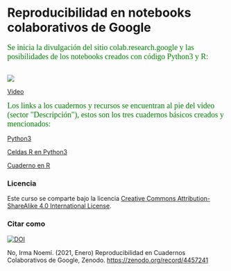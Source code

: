 # Reproducibilidad en notebooks colaborativos de Google

<FONT FACE="cambria" SIZE=4 COLOR="green">
Se inicia la divulgación del sitio colab.research.google y las posibilidades de los notebooks creados con código Python3 y R:</FONT>    
</br>  
<br/>

   [![ ](https://i9.ytimg.com/vi/VmEA6nioero/mq2.jpg?sqp=CODEtJcG&rs=AOn4CLDMfeJ14O11F0U0DBBJkmoAye5Yyw)](https://www.youtube.com/watch?v=VmEA6nioero)


  [Video](https://www.youtube.com/watch?v=VmEA6nioero)

<FONT FACE="cambria" SIZE=4 COLOR="green"> Los links a los cuadernos y recursos se encuentran al pie del video (sector "Descripción"), estos son los tres cuadernos básicos creados y mencionados:</FONT>

   [Python3](https://colab.research.google.com/drive/1vEEFGDoSWAQYwN4uz1if65l-Tu-jIN5q?usp=sharing)

   [Celdas R en Python3](https://colab.research.google.com/drive/1cRxJF8MkVxuzfwm4CUUgPX_HGjjJXFSE?usp=sharing)

   [Cuaderno en R](https://colab.research.google.com/drive/1QUKL35ow8XSBQ5PTJOUXU_G1-GjKHuRR?usp=sharing)

### Licencia

Este curso se comparte bajo la licencia [Creative Commons Attribution-ShareAlike 4.0 International License](https://creativecommons.org/licenses/by-sa/4.0/deed.es_ES).

### Citar como

[![DOI](https://zenodo.org/badge/DOI/10.5281/zenodo.4457241.svg)](https://zenodo.org/record/4457241)

No, Irma Noemí. (2021, Enero) Reproducibilidad en Cuadernos Colaborativos de Google, Zenodo. https://zenodo.org/record/4457241
